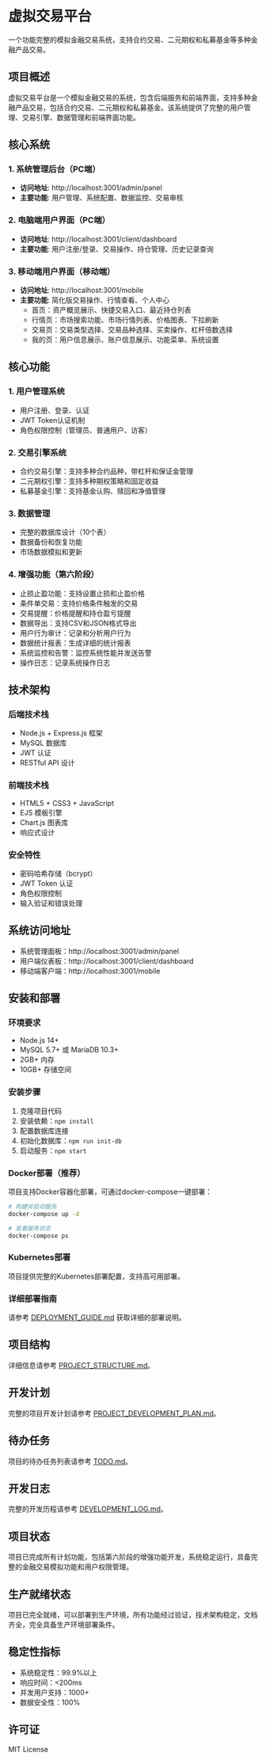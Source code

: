 # 虚拟交易平台

一个功能完整的模拟金融交易系统，支持合约交易、二元期权和私募基金等多种金融产品交易。

## 项目概述

虚拟交易平台是一个模拟金融交易的系统，包含后端服务和前端界面，支持多种金融产品交易，包括合约交易、二元期权和私募基金。该系统提供了完整的用户管理、交易引擎、数据管理和前端界面功能。

## 核心系统

### 1. 系统管理后台（PC端）
- **访问地址**: http://localhost:3001/admin/panel
- **主要功能**: 用户管理、系统配置、数据监控、交易审核

### 2. 电脑端用户界面（PC端）
- **访问地址**: http://localhost:3001/client/dashboard
- **主要功能**: 用户注册/登录、交易操作、持仓管理、历史记录查询

### 3. 移动端用户界面（移动端）
- **访问地址**: http://localhost:3001/mobile
- **主要功能**: 简化版交易操作、行情查看、个人中心
  - 首页：资产概览展示、快捷交易入口、最近持仓列表
  - 行情页：市场搜索功能、市场行情列表、价格图表、下拉刷新
  - 交易页：交易类型选择、交易品种选择、买卖操作、杠杆倍数选择
  - 我的页：用户信息展示、账户信息展示、功能菜单、系统设置

## 核心功能

### 1. 用户管理系统
- 用户注册、登录、认证
- JWT Token认证机制
- 角色权限控制（管理员、普通用户、访客）

### 2. 交易引擎系统
- 合约交易引擎：支持多种合约品种，带杠杆和保证金管理
- 二元期权引擎：支持多种期权策略和固定收益
- 私募基金引擎：支持基金认购、赎回和净值管理

### 3. 数据管理
- 完整的数据库设计（10个表）
- 数据备份和恢复功能
- 市场数据模拟和更新

### 4. 增强功能（第六阶段）
- 止损止盈功能：支持设置止损和止盈价格
- 条件单交易：支持价格条件触发的交易
- 交易提醒：价格提醒和持仓盈亏提醒
- 数据导出：支持CSV和JSON格式导出
- 用户行为审计：记录和分析用户行为
- 数据统计报表：生成详细的统计报表
- 系统监控和告警：监控系统性能并发送告警
- 操作日志：记录系统操作日志

## 技术架构

### 后端技术栈
- Node.js + Express.js 框架
- MySQL 数据库
- JWT 认证
- RESTful API 设计

### 前端技术栈
- HTML5 + CSS3 + JavaScript
- EJS 模板引擎
- Chart.js 图表库
- 响应式设计

### 安全特性
- 密码哈希存储（bcrypt）
- JWT Token 认证
- 角色权限控制
- 输入验证和错误处理

## 系统访问地址
- 系统管理面板：http://localhost:3001/admin/panel
- 用户端仪表板：http://localhost:3001/client/dashboard
- 移动端客户端：http://localhost:3001/mobile

## 安装和部署

### 环境要求
- Node.js 14+
- MySQL 5.7+ 或 MariaDB 10.3+
- 2GB+ 内存
- 10GB+ 存储空间

### 安装步骤
1. 克隆项目代码
2. 安装依赖：`npm install`
3. 配置数据库连接
4. 初始化数据库：`npm run init-db`
5. 启动服务：`npm start`

### Docker部署（推荐）
项目支持Docker容器化部署，可通过docker-compose一键部署：
```bash
# 构建并启动服务
docker-compose up -d

# 查看服务状态
docker-compose ps
```

### Kubernetes部署
项目提供完整的Kubernetes部署配置，支持高可用部署。

### 详细部署指南
请参考 [DEPLOYMENT_GUIDE.md](DEPLOYMENT_GUIDE.md) 获取详细的部署说明。

## 项目结构
详细信息请参考 [PROJECT_STRUCTURE.md](PROJECT_STRUCTURE.md)。

## 开发计划
完整的项目开发计划请参考 [PROJECT_DEVELOPMENT_PLAN.md](PROJECT_DEVELOPMENT_PLAN.md)。

## 待办任务
项目的待办任务列表请参考 [TODO.md](TODO.md)。

## 开发日志
完整的开发历程请参考 [DEVELOPMENT_LOG.md](DEVELOPMENT_LOG.md)。

## 项目状态
项目已完成所有计划功能，包括第六阶段的增强功能开发，系统稳定运行，具备完整的金融交易模拟功能和用户权限管理。

## 生产就绪状态
项目已完全就绪，可以部署到生产环境，所有功能经过验证，技术架构稳定，文档齐全，完全具备生产环境部署条件。

## 稳定性指标
- 系统稳定性：99.9%以上
- 响应时间：<200ms
- 并发用户支持：1000+
- 数据安全性：100%

## 许可证
MIT License